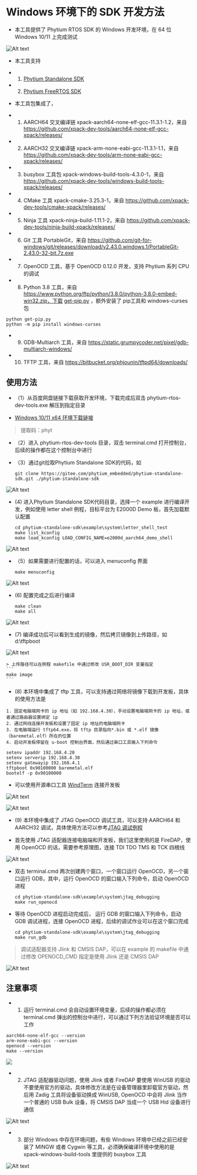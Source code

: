 # Windows 环境下的 SDK 开发方法

- 本工具提供了 Phytium RTOS SDK 的 Windows 开发环境，在 64 位 Windows 10/11 上完成测试

![Alt text](../../fig/windows_native_env.png)

- 本工具支持
- 1. [Phytium Standalone SDK](https://gitee.com/phytium_embedded/phytium-standalone-sdk)
- 2. [Phytium FreeRTOS SDK](https://gitee.com/phytium_embedded/phytium-free-rtos-sdk)

- 本工具包集成了，
- 1. AARCH64 交叉编译链 xpack-aarch64-none-elf-gcc-11.3.1-1.2，来自 https://github.com/xpack-dev-tools/aarch64-none-elf-gcc-xpack/releases/
- 2. AARCH32 交叉编译链 xpack-arm-none-eabi-gcc-11.3.1-1.1，来自 https://github.com/xpack-dev-tools/arm-none-eabi-gcc-xpack/releases/
- 3. busybox 工具包 xpack-windows-build-tools-4.3.0-1，来自 https://github.com/xpack-dev-tools/windows-build-tools-xpack/releases/
- 4. CMake 工具 xpack-cmake-3.25.3-1，来自 https://github.com/xpack-dev-tools/cmake-xpack/releases/
- 5. Ninja 工具 xpack-ninja-build-1.11.1-2，来自 https://github.com/xpack-dev-tools/ninja-build-xpack/releases/
- 6. Git 工具 PortableGit，来自 https://github.com/git-for-windows/git/releases/download/v2.43.0.windows.1/PortableGit-2.43.0-32-bit.7z.exe
- 7. OpenOCD 工具，基于 OpenOCD 0.12.0 开发，支持 Phytium 系列 CPU 的调试
- 8. Python 3.8 工具，来自 https://www.python.org/ftp/python/3.8.0/python-3.8.0-embed-win32.zip，下载 [get-pip.py](https://bootstrap.pypa.io/get-pip.py) ，额外安装了 pip工具和 windows-curses 包

```
python get-pip.py
python -m pip install windows-curses
```

- 9. GDB-Multiarch 工具，来自 https://static.grumpycoder.net/pixel/gdb-multiarch-windows/
- 10. TFTP 工具，来自 https://bitbucket.org/phjounin/tftpd64/downloads/

## 使用方法

- （1）从百度网盘链接下载获取开发环境，下载完成后双击 phytium-rtos-dev-tools.exe 解压到指定目录

- [Windows 10/11 x64 环境下载链接](https://pan.baidu.com/s/1J7dndPqMtQD1RNmfdVHblQ)
>提取码：phyt

- （2）进入 phytium-rtos-dev-tools 目录，双击 terminal.cmd 打开控制台，后续的操作都在这个控制台中进行
- （3）通过git拉取Phytium Standalone SDK的代码，如

    ```
    git clone https://gitee.com/phytium_embedded/phytium-standalone-sdk.git ./phytium-standalone-sdk
    ```

![Alt text](../../fig/windows_clone.png)

-  (4) 进入Phytium Standalone SDK代码目录，选择一个 example 进行编译开发，例如使用 letter shell 例程，目标平台为 E2000D Demo 板，首先加载默认配置

   ```
   cd phytium-standalone-sdk\example\system\letter_shell_test
   make list_kconfig
   make load_kconfig LOAD_CONFIG_NAME=e2000d_aarch64_demo_shell
   ```

![Alt text](../../fig/windows_load_defconfig.png)

- （5）如果需要进行配置的话，可以进入 menuconfig 界面

    ```
    make menuconfig
    ```

![Alt text](../../fig/windows_menuconfig.png)

-  (6) 配置完成之后进行编译

    ```
    make clean
    make all
    ```

![Alt text](../../fig/windows_compile.png)

-  (7) 编译成功后可以看到生成的镜像，然后拷贝镜像到上传路径，如 d:\tftpboot

![Alt text](../../fig/windows_compile_output.png)

    > 上传路径可以在例程 makefile 中通过修改 USR_BOOT_DIR 变量指定
    ```
    make image
    ```

-  (8) 本环境中集成了 tftp 工具，可以支持通过网络将镜像下载到开发板，具体的使用方法是

```
1. 固定电脑端网卡的 ip 地址（如 192.168.4.30），手动设置电脑端网卡的 ip 地址，或者通过路由器设置绑定 ip
2. 通过网线连接开发板和设置了固定 ip 地址的电脑端网卡
3. 在电脑端运行 tftp64.exe，将 tftp 目录指向*.bin 或 *.elf 镜像 （baremetal.elf）所在的位置
4. 启动开发板停留在 u-boot 控制台界面，然后通过串口工具输入下列命令

setenv ipaddr 192.168.4.20  
setenv serverip 192.168.4.30 
setenv gatewayip 192.168.4.1 
tftpboot 0x90100000 baremetal.elf
bootelf -p 0x90100000
```

- 可以使用开源串口工具 [WindTerm](https://github.com/kingToolbox/WindTerm) 连接开发板

![Alt text](../../fig/windows_tftpupload.png)

![Alt text](../../fig/windows_terminal_output.png)

-  (9) 本环境中集成了 JTAG OpenOCD 调试工具，可以支持 AARCH64 和 AARCH32 调试，具体使用方法可以参考[JTAG 调试例程](https://gitee.com/phytium_embedded/phytium-standalone-sdk/tree/master/example/system/jtag_debugging)

- 首先使用 JTAG 适配器连接电脑端和开发板，我们这里使用的是 FireDAP，使用 OpenOCD 的话，需要参考原理图，连接 TDI TDO TMS 和 TCK 四根线

![Alt text](../../fig/windows_jtag_connect.jpg)

- 双击 terminal.cmd 两次创建两个窗口，一个窗口运行 OpenOCD，另一个窗口运行 GDB，其中，运行 OpenOCD 的窗口输入下列命令，启动 OpenOCD 进程

    ```
    cd phytium-standalone-sdk\example\system\jtag_debugging
    make run_openocd
    ```

- 等待 OpenOCD 进程启动完成后， 运行 GDB 的窗口输入下列命令，启动 GDB 调试进程，连接 OpenOCD 进程，后续的调试作业可以在这个窗口完成

    ```
    cd phytium-standalone-sdk\example\system\jtag_debugging
    make run_gdb    
    ```

> 调试适配器支持 Jlink 和 CMSIS DAP，可以在 example 的 makefile 中通过修改 OPENOCD_CMD 指定是使用 Jlink 还是 CMSIS DAP

![Alt text](../../fig/windows_jtag_upload.png)

## 注意事项

- 1. 运行 terminal.cmd 会自动设置环境变量，后续的操作都必须在 terminal.cmd 弹出的控制台中进行，可以通过下列方法验证环境是否可以工作

```
aarch64-none-elf-gcc --version
arm-none-eabi-gcc --version
openocd --version
make --version
```

![](../../fig/windows_env_check.png)

- 2. JTAG 适配器驱动问题，使用 Jlink 或者 FireDAP 要使用 WinUSB 的驱动不要使用官方的驱动，具体修改方法是在设备管理器里卸载官方驱动，然后用 Zadig 工具将设备驱动换成 WinUSB, OpenOCD 中会将 Jlink 当作一个普通的 USB Bulk 设备，将 CMSIS DAP 当成一个 USB Hid 设备进行通信

![Alt text](../../fig/windows_jtag_drvier.png)

- 3. 部分 Windows 中存在环境问题，有些 Windows 环境中已经之前已经安装了 MINGW 或者 Cygwin 等工具，必须确保编译环境中使用的是 xpack-windows-build-tools 里提供的 busybox 工具

![Alt text](../../fig/windows_tools_check.png)
